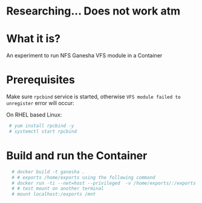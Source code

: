 # Researching... Does not work atm

# What it is?

An experiment to run NFS Ganesha VFS module in a Container

# Prerequisites

Make sure `rpcbind` service is started, otherwise `VFS module failed to unregister` error will occur:

On RHEL based Linux:

```bash
 # yum install rpcbind -y
 # systemctl start rpcbind
```

# Build and run the Container

```bash 
  # docker build -t ganesha .
  # # exports /home/exports using the following command
  # docker run -ti --net=host --privileged  -v /home/exports/:/exports ganesha
  # # test mount on another terminal
  # mount localhost:/exports /mnt
```
